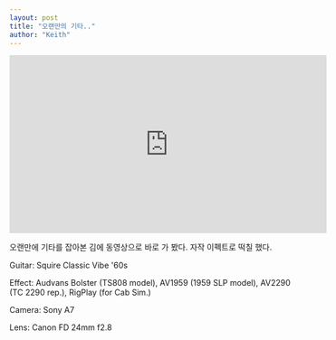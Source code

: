 ```yaml
---
layout: post
title: "오랜만의 기타.."
author: "Keith"
---
```


<iframe width="560" height="315" src="https://www.youtube.com/embed/oZ90pNwUKp0" frameborder="0" allowfullscreen=""></iframe>







오랜만에 기타를 잡아본 김에 동영상으로 바로 가 봤다. 자작 이펙트로 떡칠 했다. 




Guitar: Squire Classic Vibe '60s

Effect: Audvans Bolster (TS808 model), AV1959 (1959 SLP model), AV2290 (TC 2290 rep.), RigPlay (for Cab Sim.)




Camera: Sony A7

Lens: Canon FD 24mm f2.8





